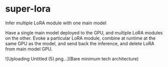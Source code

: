# super-lora
Infer multiple LoRA module with one main model

Have a single main model deployed to the GPU, and multiple LoRA modules on the other. Evoke a particular LoRA module, combine at runtime at the same GPU as the model, and send back the inference, and delete LoRA from main model GPU.

![Uploading Untitled (5).png…](Bare minimum tech architecture)
